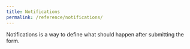 ```yaml
---
title: Notifications
permalink: /reference/notifications/
---
```

Notifications is a way to define what should happen after submitting the form.
